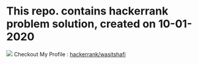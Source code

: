 <h1>This repo. contains hackerrank problem solution, created on 10-01-2020</h1>
  
  
 <a href = "https://www.hackerrank.com/wasitshafi" title = "Checkout wasit on hackerrank" target="_blank"><img src="https://img.icons8.com/windows/32/000000/hackerrank.png"/></a>
Checkout My Profile : <a href = "https://www.hackerrank.com/wasitshafi" target = "_blank" title = "wasitshafi">hackerrank/wasitshafi</a>
